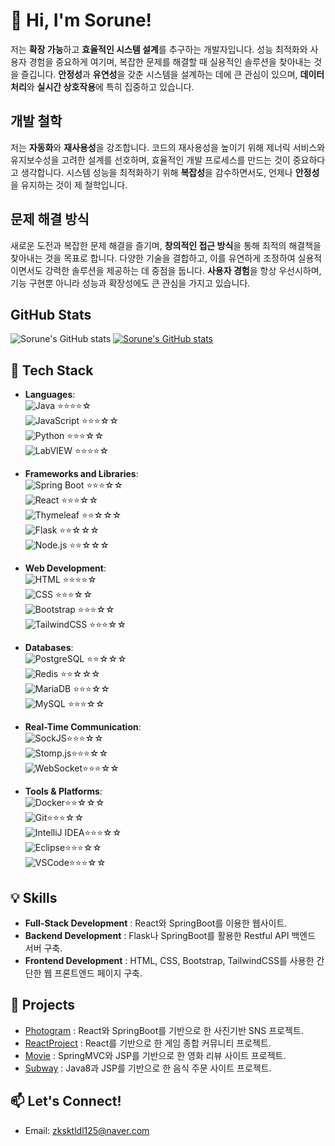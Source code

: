 # 👋 Hi, I'm Sorune!

저는 **확장 가능**하고 **효율적인 시스템 설계**를 추구하는 개발자입니다. 성능 최적화와 사용자 경험을 중요하게 여기며, 복잡한 문제를 해결할 때 실용적인 솔루션을 찾아내는 것을 즐깁니다. **안정성**과 **유연성**을 갖춘 시스템을 설계하는 데에 큰 관심이 있으며, **데이터 처리**와 **실시간 상호작용**에 특히 집중하고 있습니다.

## 개발 철학

저는 **자동화**와 **재사용성**을 강조합니다. 코드의 재사용성을 높이기 위해 제너릭 서비스와 유지보수성을 고려한 설계를 선호하며, 효율적인 개발 프로세스를 만드는 것이 중요하다고 생각합니다. 시스템 성능을 최적화하기 위해 **복잡성**을 감수하면서도, 언제나 **안정성**을 유지하는 것이 제 철학입니다.

## 문제 해결 방식

새로운 도전과 복잡한 문제 해결을 즐기며, **창의적인 접근 방식**을 통해 최적의 해결책을 찾아내는 것을 목표로 합니다. 다양한 기술을 결합하고, 이를 유연하게 조정하여 실용적이면서도 강력한 솔루션을 제공하는 데 중점을 둡니다. **사용자 경험**을 항상 우선시하며, 기능 구현뿐 아니라 성능과 확장성에도 큰 관심을 가지고 있습니다.

## GitHub Stats
![Sorune's GitHub stats](https://github-readme-stats.vercel.app/api?username=Sorune&show_icons=true&theme=cobalt)
[![Sorune's GitHub stats](https://github-readme-stats.vercel.app/api?username=sorune)](https://github.com/anuraghazra/github-readme-stats)

## 🚀 Tech Stack

- **Languages**:  
  ![Java](https://img.shields.io/badge/Java-007396?style=flat-square&logo=java&logoColor=white) ⭐⭐⭐⭐☆  
  ![JavaScript](https://img.shields.io/badge/JavaScript-F7DF1E?style=flat-square&logo=javascript&logoColor=black) ⭐⭐⭐☆☆  
  ![Python](https://img.shields.io/badge/Python-3776AB?style=flat-square&logo=python&logoColor=white) ⭐⭐⭐☆☆  
  ![LabVIEW](https://img.shields.io/badge/LabVIEW-F79C42?style=flat-square&logo=national-instruments&logoColor=black) ⭐⭐⭐⭐☆  

- **Frameworks and Libraries**:  
  ![Spring Boot](https://img.shields.io/badge/Spring_Boot-6DB33F?style=flat-square&logo=spring-boot&logoColor=white) ⭐⭐⭐☆☆  
  ![React](https://img.shields.io/badge/React-61DAFB?style=flat-square&logo=react&logoColor=black) ⭐⭐⭐☆☆  
  ![Thymeleaf](https://img.shields.io/badge/Thymeleaf-005F0F?style=flat-square&logo=thymeleaf&logoColor=white) ⭐⭐☆☆☆  
  ![Flask](https://img.shields.io/badge/Flask-000000?style=flat-square&logo=flask&logoColor=white) ⭐⭐☆☆☆  
  ![Node.js](https://img.shields.io/badge/Node.js-339933?style=flat-square&logo=node-dot-js&logoColor=white)  ⭐⭐☆☆☆  
  
- **Web Development**:  
  ![HTML](https://img.shields.io/badge/HTML5-E34F26?style=flat-square&logo=html5&logoColor=white) ⭐⭐⭐⭐☆  
  ![CSS](https://img.shields.io/badge/CSS3-1572B6?style=flat-square&logo=css3&logoColor=white) ⭐⭐⭐☆☆  
  ![Bootstrap](https://img.shields.io/badge/Bootstrap-7952B3?style=flat-square&logo=bootstrap&logoColor=white) ⭐⭐⭐☆☆  
  ![TailwindCSS](https://img.shields.io/badge/TailwindCSS-38B2AC?style=flat-square&logo=tailwind-css&logoColor=white) ⭐⭐⭐☆☆  

- **Databases**:  
  ![PostgreSQL](https://img.shields.io/badge/PostgreSQL-336791?style=flat-square&logo=postgresql&logoColor=white) ⭐⭐☆☆☆  
  ![Redis](https://img.shields.io/badge/Redis-DC382D?style=flat-square&logo=redis&logoColor=white) ⭐⭐☆☆☆  
  ![MariaDB](https://img.shields.io/badge/MariaDB-003545?style=flat-square&logo=mariadb&logoColor=white) ⭐⭐⭐☆☆  
  ![MySQL](https://img.shields.io/badge/MySQL-4479A1?style=flat-square&logo=mysql&logoColor=white) ⭐⭐⭐☆☆  
  
- **Real-Time Communication**:  
  ![SockJS](https://img.shields.io/badge/SockJS-010101?style=flat-square&logo=sockjs&logoColor=white)⭐⭐⭐☆☆  
  ![Stomp.js](https://img.shields.io/badge/StompJS-010101?style=flat-square&logo=stompjs&logoColor=white)⭐⭐⭐☆☆  
  ![WebSocket](https://img.shields.io/badge/WebSocket-010101?style=flat-square&logo=websocket&logoColor=white)⭐⭐⭐☆☆  

- **Tools & Platforms**:  
  ![Docker](https://img.shields.io/badge/Docker-2496ED?style=flat-square&logo=docker&logoColor=white)⭐⭐☆☆☆  
  ![Git](https://img.shields.io/badge/Git-F05032?style=flat-square&logo=git&logoColor=white)⭐⭐⭐☆☆  
  ![IntelliJ IDEA](https://img.shields.io/badge/IntelliJ-000000?style=flat-square&logo=intellij-idea&logoColor=white)⭐⭐⭐☆☆  
  ![Eclipse](https://img.shields.io/badge/Eclipse-2C2255?style=flat-square&logo=eclipse&logoColor=white)⭐⭐⭐☆☆  
  ![VSCode](https://img.shields.io/badge/VSCode-007ACC?style=flat-square&logo=visual-studio-code&logoColor=white)⭐⭐⭐☆☆  


## 💡 Skills

- **Full-Stack Development** : React와 SpringBoot를 이용한 웹사이트.
- **Backend Development** : Flask나 SpringBoot를 활용한 Restful API 백엔드 서버 구축.
- **Frontend Development** : HTML, CSS, Bootstrap, TailwindCSS를 사용한 간단한 웹 프론트엔드 페이지 구축.
  
## 📝 Projects
- [Photogram](https://github.com/Sorune/PhotogramPJ) : React와 SpringBoot를 기반으로 한 사진기반 SNS 프로젝트.
- [ReactProject](https://github.com/Sorune/ReactProject) : React를 기반으로 한 게임 종합 커뮤니티 프로젝트.
- [Movie](https://github.com/Sorune/Movie) : SpringMVC와 JSP를 기반으로 한 영화 리뷰 사이트 프로젝트.
- [Subway](https://github.com/Sorune/subway) : Java8과 JSP를 기반으로 한 음식 주문 사이트 프로젝트.
  
## 📫 Let's Connect!

- Email: zksktldl125@naver.com


<!--
**Sorune/Sorune** is a ✨ _special_ ✨ repository because its `README.md` (this file) appears on your GitHub profile.

Here are some ideas to get you started:

- 🔭 I’m currently working on ...
- 🌱 I’m currently learning ...
- 👯 I’m looking to collaborate on ...
- 🤔 I’m looking for help with ...
- 💬 Ask me about ...
- 📫 How to reach me: ...
- 😄 Pronouns: ...
- ⚡ Fun fact: ...
-->
